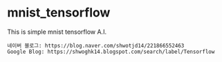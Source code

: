 # mnist_tensorflow
This is simple mnist tensorflow A.I.

```
네이버 블로그: https://blog.naver.com/shwotjd14/221866552463
Google Blog: https://shwoghk14.blogspot.com/search/label/Tensorflow
```

